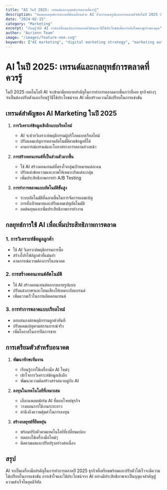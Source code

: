 ```yaml
---
title: "AI ในปี 2025: เทรนด์และกลยุทธ์การตลาดที่ควรรู้"
description: "ค้นพบกลยุทธ์การตลาดที่ขับเคลื่อนด้วย AI ที่จะกำหนดรูปแบบการตลาดดิจิทัลในปี 2025 เรียนรู้วิธีใช้ประโยชน์จาก AI เพื่อประสิทธิภาพแคมเปญ การตลาดแบบส่วนบุคคล และ ROI ที่ดีขึ้น"
date: "2024-02-15"
category: "Marketing"
excerpt: "เรียนรู้วิธีที่ AI กำลังเปลี่ยนแปลงการตลาดดิจิทัลและวิธีใช้ประโยชน์เพื่อการเติบโตของธุรกิจของคุณ"
author: "Aurienn Team"
image: "/images/feature-one.svg"
keywords: ["AI marketing", "digital marketing strategy", "marketing automation", "AI tools", "personalization", "predictive analytics", "2025 marketing trends", "การตลาดด้วย AI", "กลยุทธ์การตลาดดิจิทัล", "การตลาดอัตโนมัติ", "เครื่องมือ AI", "การตลาดส่วนบุคคล"]
---
```


# AI ในปี 2025: เทรนด์และกลยุทธ์การตลาดที่ควรรู้

ในปี 2025 เทคโนโลยี AI จะเข้ามามีบทบาทสำคัญในการทำการตลาดมากขึ้นกว่าที่เคย ธุรกิจต่างๆ จำเป็นต้องปรับตัวและเรียนรู้วิธีใช้ประโยชน์จาก AI เพื่อสร้างความได้เปรียบในการแข่งขัน

## เทรนด์สำคัญของ AI Marketing ในปี 2025

1. **การวิเคราะห์ข้อมูลเชิงลึกแบบเรียลไทม์**
   - AI จะช่วยวิเคราะห์พฤติกรรมผู้บริโภคแบบเรียลไทม์
   - ปรับแคมเปญการตลาดอัตโนมัติตามข้อมูลที่ได้
   - คาดการณ์เทรนด์และโอกาสทางการตลาดล่วงหน้า

2. **การสร้างคอนเทนต์ที่เป็นส่วนตัวมากขึ้น**
   - ใช้ AI สร้างคอนเทนต์ที่ตรงใจกลุ่มเป้าหมายแต่ละคน
   - ปรับแต่งข้อความและภาพให้เหมาะกับแต่ละกลุ่ม
   - เพิ่มประสิทธิภาพการทำ A/B Testing

3. **การทำการตลาดแบบอัตโนมัติขั้นสูง**
   - ระบบอัตโนมัติที่ฉลาดขึ้นในการจัดการแคมเปญ
   - การตั้งเป้าหมายและปรับแคมเปญอัตโนมัติ
   - ลดต้นทุนและเพิ่มประสิทธิภาพการทำงาน

## กลยุทธ์การใช้ AI เพื่อเพิ่มประสิทธิภาพการตลาด

### 1. การวิเคราะห์ข้อมูลลูกค้า
- ใช้ AI วิเคราะห์พฤติกรรมการซื้อ
- สร้างโปรไฟล์ลูกค้าที่แม่นยำ
- คาดการณ์ความต้องการในอนาคต

### 2. การสร้างคอนเทนต์อัตโนมัติ
- ใช้ AI สร้างคอนเทนต์หลากหลายรูปแบบ
- ปรับแต่งภาษาและโทนเสียงให้เหมาะกับแบรนด์
- เพิ่มความเร็วในการผลิตคอนเทนต์

### 3. การทำการตลาดแบบเรียลไทม์
- ตอบสนองต่อพฤติกรรมลูกค้าทันที
- ปรับแคมเปญตามสถานการณ์จริง
- เพิ่มโอกาสในการปิดการขาย

## การเตรียมตัวสำหรับอนาคต

1. **พัฒนาทักษะทีมงาน**
   - เรียนรู้การใช้เครื่องมือ AI ใหม่ๆ
   - เข้าใจการวิเคราะห์ข้อมูลเชิงลึก
   - พัฒนาความคิดสร้างสรรค์ควบคู่กับ AI

2. **ลงทุนในเทคโนโลยีที่เหมาะสม**
   - เลือกแพลตฟอร์ม AI ที่ตอบโจทย์ธุรกิจ
   - วางแผนการใช้งานระยะยาว
   - คำนึงถึงความคุ้มค่าในการลงทุน

3. **สร้างกลยุทธ์ที่ยืดหยุ่น**
   - พร้อมปรับตัวตามเทคโนโลยีที่เปลี่ยนแปลง
   - ทดลองใช้เครื่องมือใหม่ๆ
   - ติดตามผลและปรับปรุงอย่างต่อเนื่อง

## สรุป

AI จะเป็นเครื่องมือสำคัญในการทำการตลาดปี 2025 ธุรกิจที่เตรียมพร้อมและปรับตัวได้เร็วจะมีความได้เปรียบในการแข่งขัน การเข้าใจและใช้ประโยชน์จาก AI อย่างมีประสิทธิภาพจะเป็นกุญแจสำคัญสู่ความสำเร็จในยุคดิจิทัล